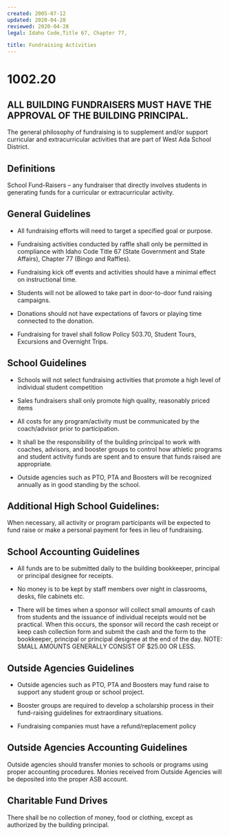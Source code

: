 ```yaml
---
created: 2005-07-12
updated: 2020-04-28
reviewed: 2020-04-28
legal: Idaho Code,Title 67, Chapter 77,

title: Fundraising Activities
---
```


# 1002.20 

## ALL BUILDING FUNDRAISERS MUST HAVE THE APPROVAL OF THE BUILDING PRINCIPAL.

The general philosophy of fundraising is to supplement and/or support curricular and extracurricular activities that are part of West Ada School District.

## Definitions

School Fund-Raisers – any fundraiser that directly involves students in generating funds for a curricular or extracurricular activity.

## General Guidelines



- All fundraising efforts will need to target a specified goal or purpose.

- Fundraising activities conducted by raffle shall only be permitted in compliance with Idaho Code Title 67 (State Government and State Affairs), Chapter 77 (Bingo and Raffles).

- Fundraising kick off events and activities should have a minimal effect on instructional time.

- Students will not be allowed to take part in door-to-door fund raising campaigns.

- Donations should not have expectations of favors or playing time connected to the donation.

- Fundraising for travel shall follow Policy 503.70, Student Tours, Excursions and Overnight Trips.

## School Guidelines



- Schools will not select fundraising activities that promote a high level of individual student competition

- Sales fundraisers shall only promote high quality, reasonably priced items

- All costs for any program/activity must be communicated by the coach/advisor prior to participation.

- It shall be the responsibility of the building principal to work with coaches, advisors, and booster groups to control how athletic programs and student activity funds are spent and to ensure that funds raised are appropriate.

- Outside agencies such as PTO, PTA and Boosters will be recognized annually as in good standing by the school.

## Additional High School Guidelines:


When necessary, all activity or program participants will be expected to fund raise or make a personal payment for fees in lieu of fundraising.

## School Accounting Guidelines



- All funds are to be submitted daily to the building bookkeeper, principal or principal designee for receipts.

- No money is to be kept by staff members over night in classrooms, desks, file cabinets etc.

- There will be times when a sponsor will collect small amounts of cash from students and the issuance of individual receipts would not be practical. When this occurs, the sponsor will record the cash receipt or keep cash collection form and submit the cash and the form to the bookkeeper, principal or principal designee at the end of the day. NOTE: SMALL AMOUNTS GENERALLY CONSIST OF $25.00 OR LESS.

## Outside Agencies Guidelines



- Outside agencies such as PTO, PTA and Boosters may fund raise to support any student group or school project.

- Booster groups are required to develop a scholarship process in their fund-raising guidelines for extraordinary situations.

- Fundraising companies must have a refund/replacement policy

## Outside Agencies Accounting Guidelines


Outside agencies should transfer monies to schools or programs using proper accounting procedures. Monies received from Outside Agencies will be deposited into the proper ASB account.

## Charitable Fund Drives

There shall be no collection of money, food or clothing, except as authorized by the building principal.

